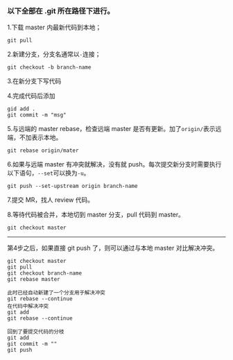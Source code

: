 ### 以下全部在 .git 所在路径下进行。

1.下载 master 内最新代码到本地；

	git pull


2.新建分支，分支名通常以`-`连接；

	git checkout -b branch-name

3.在新分支下写代码

4.完成代码后添加
	
	gid add .
	git commit -m "msg"

5.与远端的 master rebase，检查远端 master 是否有更新。加了`origin/`表示远端，不加表示本地。

	git rebase origin/mater

6.如果与远端 master 有冲突就解决，没有就 push。每次提交新分支时需要执行以下语句，`--set`可以换为`-u`。
	
	git push --set-upstream origin branch-name

7.提交 MR，找人 review 代码。

8.等待代码被合并，本地切到 master 分支，pull 代码到 master。

	git checkout master
	
***

第4步之后，如果直接 git push 了，则可以通过与本地 master 对比解决冲突。
   
    git checkout master 
    git pull
    git checkout branch-name
    git rebase master
    
    此时已经自动新建了一个分支用于解决冲突
    git rebase --continue
    在代码中解决冲突
    git add
    git rebase --continue
    
    回到了要提交代码的分枝
    git add
    git commit -m ""
    git push
   
   